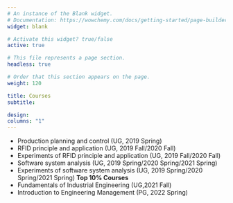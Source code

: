 ```yaml
---
# An instance of the Blank widget.
# Documentation: https://wowchemy.com/docs/getting-started/page-builder/
widget: blank

# Activate this widget? true/false
active: true

# This file represents a page section.
headless: true

# Order that this section appears on the page.
weight: 120

title: Courses
subtitle: 

design:
columns: "1"
---
```


- Production planning and control (UG, 2019 Spring)
- RFID principle and application (UG, 2019 Fall/2020 Fall)
- Experiments of RFID principle and application (UG, 2019 Fall/2020 Fall)
- Software system analysis (UG, 2019 Spring/2020 Spring/2021 Spring)
- Experiments of software system analysis (UG, 2019 Spring/2020 Spring/2021 Spring) **Top 10% Courses**
- Fundamentals of Industrial Engineering (UG,2021 Fall)
- Introduction to Engineering Management (PG, 2022 Spring)
